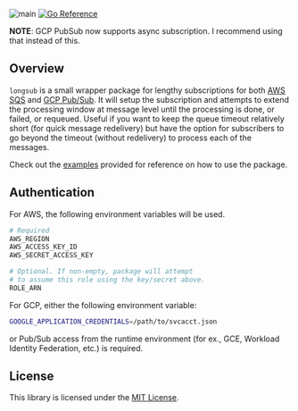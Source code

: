 ![main](https://github.com/flowerinthenight/longsub/workflows/main/badge.svg)
[![Go Reference](https://pkg.go.dev/badge/github.com/flowerinthenight/longsub.svg)](https://pkg.go.dev/github.com/flowerinthenight/longsub)

**NOTE**: GCP PubSub now supports async subscription. I recommend using that instead of this.


## Overview

`longsub` is a small wrapper package for lengthy subscriptions for both [AWS SQS](https://aws.amazon.com/sqs/) and [GCP Pub/Sub](https://cloud.google.com/pubsub/). It will setup the subscription and attempts to extend the processing window at message level until the processing is done, or failed, or requeued. Useful if you want to keep the queue timeout relatively short (for quick message redelivery) but have the option for subscribers to go beyond the timeout (without redelivery) to process each of the messages.

Check out the [examples](./examples/) provided for reference on how to use the package.

## Authentication

For AWS, the following environment variables will be used.
```bash
# Required
AWS_REGION
AWS_ACCESS_KEY_ID
AWS_SECRET_ACCESS_KEY

# Optional. If non-empty, package will attempt
# to assume this role using the key/secret above.
ROLE_ARN
```

For GCP, either the following environment variable:
```bash
GOOGLE_APPLICATION_CREDENTIALS=/path/to/svcacct.json
```

or Pub/Sub access from the runtime environment (for ex., GCE, Workload Identity Federation, etc.) is required.

## License

This library is licensed under the [MIT License](./LICENSE).
